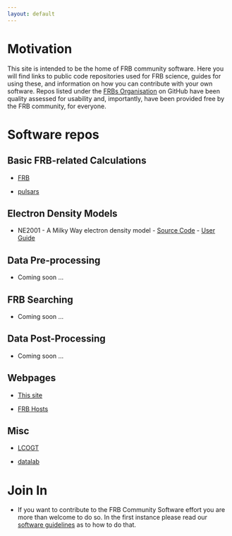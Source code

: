 ```yaml
---
layout: default
---
```


# Motivation

This site is intended to be the home of FRB community software. Here you will find links to public code repositories used for FRB science, guides for using these, and information on how you can contribute with your own software. Repos listed under the [FRBs Organisation](https://github.com/FRBs) on GitHub have been quality assessed for usability and, importantly, have been provided free by the FRB community, for everyone.

# Software repos

## Basic FRB-related Calculations

- [FRB](https://github.com/FRBs/FRB)

- [pulsars](https://github.com/FRBs/pulsars)

## Electron Density Models

- NE2001 - A Milky Way electron density model - [Source Code](https://github.com/FRBs/ne2001) - [User Guide](frb.software)

## Data Pre-processing 

- Coming soon ...

## FRB Searching

- Coming soon ...

## Data Post-Processing

- Coming soon ...

## Webpages

- [This site](https://github.com/FRBs/FRBs.github.io)

- [FRB Hosts](https://github.com/FRBs/FRBhostpage)

## Misc

- [LCOGT](https://github.com/FRBs/LCOGT)

- [datalab](https://github.com/FRBs/datalab)

# Join In

- If you want to contribute to the FRB Community Software effort you are more than welcome to do so. In the first instance please read our [software guidelines](https://docs.google.com/document/d/1YOqif6MlPOtxfbmrT40nlKyT0szcfUEDSty3-vQjvNw/) as to how to do that.

